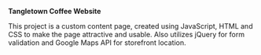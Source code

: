 **Tangletown Coffee Website**

This project is a custom content page, created using JavaScript, HTML and CSS to make the page attractive and usable. Also utilizes jQuery for form validation and Google Maps API for storefront location.


